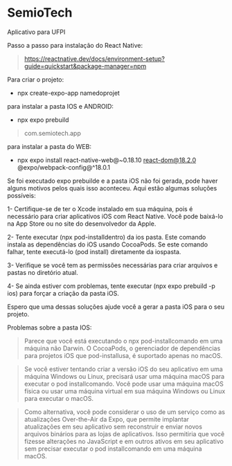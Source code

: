 # SemioTech
Aplicativo para UFPI


Passo a passo para instalação do React Native:
> https://reactnative.dev/docs/environment-setup?guide=quickstart&package-manager=npm

Para criar o projeto:
- npx create-expo-app namedoprojet


para instalar a pasta IOS e ANDROID:
- npx expo prebuild
> com.semiotech.app


para instalar a pasta do WEB:
- npx expo install react-native-web@~0.18.10 react-dom@18.2.0 @expo/webpack-config@^18.0.1


Se foi executado expo prebuilde e a pasta iOS não foi gerada, pode haver alguns motivos pelos quais isso aconteceu. Aqui estão algumas soluções possíveis:

  1- Certifique-se de ter o Xcode instalado em sua máquina, pois é necessário para criar aplicativos iOS com React Native. Você pode baixá-lo na App Store ou no      site do desenvolvedor da Apple.

  2- Tente executar (npx pod-installdentro) da ios pasta. Este comando instala as dependências do iOS usando CocoaPods. Se este comando falhar, tente executá-lo        (pod install) diretamente da iospasta.

  3- Verifique se você tem as permissões necessárias para criar arquivos e pastas no diretório atual.

  4- Se ainda estiver com problemas, tente executar (npx expo prebuild -p ios) para forçar a criação da pasta iOS.

Espero que uma dessas soluções ajude você a gerar a pasta iOS para o seu projeto.



Problemas sobre a pasta IOS:
> Parece que você está executando o npx pod-installcomando em uma máquina não Darwin. O CocoaPods, o gerenciador de dependências para projetos iOS que pod-installusa, é suportado apenas no macOS.

> Se você estiver tentando criar a versão iOS do seu aplicativo em uma máquina Windows ou Linux, precisará usar uma máquina macOS para executar o pod installcomando. Você pode usar uma máquina macOS física ou usar uma máquina virtual em sua máquina Windows ou Linux para executar o macOS.

> Como alternativa, você pode considerar o uso de um serviço como as atualizações Over-the-Air da Expo, que permite implantar atualizações em seu aplicativo sem reconstruir e enviar novos arquivos binários para as lojas de aplicativos. Isso permitiria que você fizesse alterações no JavaScript e em outros ativos em seu aplicativo sem precisar executar o pod installcomando em uma máquina macOS.
